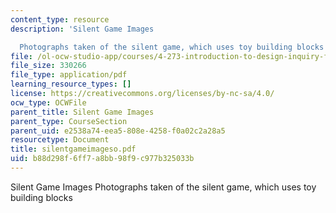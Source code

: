 ```yaml
---
content_type: resource
description: 'Silent Game Images

  Photographs taken of the silent game, which uses toy building blocks'
file: /ol-ocw-studio-app/courses/4-273-introduction-to-design-inquiry-fall-2001/b88d298f6ff7a8bb98f9c977b325033b_silentgameimageso.pdf
file_size: 330266
file_type: application/pdf
learning_resource_types: []
license: https://creativecommons.org/licenses/by-nc-sa/4.0/
ocw_type: OCWFile
parent_title: Silent Game Images
parent_type: CourseSection
parent_uid: e2538a74-eea5-808e-4258-f0a02c2a28a5
resourcetype: Document
title: silentgameimageso.pdf
uid: b88d298f-6ff7-a8bb-98f9-c977b325033b
---
```

Silent Game Images
Photographs taken of the silent game, which uses toy building blocks
